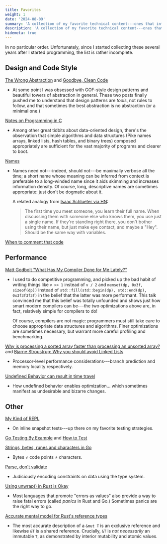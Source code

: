 ```yaml
---
title: Favorites
weight: 1
date: '2024-08-09'
summary: 'A collection of my favorite technical content---ones that influenced the way I think about programming.'
description: 'A collection of my favorite technical content---ones that influenced the way I think about programming.'
hidemeta: true
---
```


In no particular order. Unfortunately, since I started collecting these several years after I started programming,
the list is rather incomplete.

## Design and Code Style

[The Wrong Abstraction][wrong-abstraction] and [Goodbye, Clean Code][goodbye-clean-code]

- At some point I was obsessed with GOF-style design patterns and beautiful towers of abstraction in
  general. These two posts finally pushed me to understand that design patterns are _tools_, not
  rules to follow, and that sometimes the best abstraction is no abstraction (or a minimal one.)

[Notes on Programming in C][pikestyle]

- Among other great tidbits about data-oriented design, there's the observation that simple
  algorithms and data structures (Pike names arrays, linked lists, hash tables, and binary trees)
  composed appropriately are sufficient for the vast majority of programs and clearer to boot.

[Names][names]

- Names need not---indeed, should not---be maximally verbose all the time; a short name whose
  meaning can be inferred from context is preferable to a long-winded name since it aids skimming
  and increases information density. Of course, long, descriptive names are sometimes appropriate:
  just don't be dogmatic about it.

  A related analogy from [Isaac Schlueter via HN][issacs-hn]:

  > The first time you meet someone, you learn their full name. When discussing them with someone
  > else who knows them, you use just a single name. If they're standing right there, you don't
  > bother using their name, but just make eye contact, and maybe a "Hey". Should be the same way
  > with variables.

[When to comment that code][ddevault-comments]

[wrong-abstraction]: https://sandimetz.com/blog/2016/1/20/the-wrong-abstraction
[goodbye-clean-code]: https://overreacted.io/goodbye-clean-code/
[pikestyle]: http://doc.cat-v.org/bell_labs/pikestyle
[names]: https://research.swtch.com/names
[ddevault-comments]: https://drewdevault.com/2023/03/09/2023-03-09-Comment-or-no-comment.html
[issacs-hn]: https://news.ycombinator.com/item?id=840331

## Performance

[Matt Godbolt "What Has My Compiler Done for Me Lately?"][cppcon-godbolt]

- I used to do competitive programming, and picked up the bad habit of writing things like
  `v >> 1` instead of `v / 2` and `memset(dp, 0x3f, sizeof(dp))` instead of
  `std::fill(std::begin(dp), std::end(dp), 0x3f3f3f3f)` in the belief that the latter was more performant.
  This talk convinced me that this belief was totally unfounded and shows just how smart modern compilers
  can be---the two optimizations above are, in fact, relatively simple for compilers to do!

  Of course, compilers are not magic: programmers must still take care to choose appropriate data
  structures and algorithms. Finer optimizations are sometimes necessary, but warrant more careful
  profiling and benchmarking.

[Why is processing a sorted array faster than processing an unsorted array?][so-branch-predictor] and
[Bjarne Stroustrup: Why you should avoid Linked Lists][stroustrup-linked-lists]

- Processor-level performance considerations---branch prediction and memory locality respectively.

[Undefined Behavior can result in time travel][ub-time-travel]

- How undefined behavior enables optimization... which sometimes manifest as undesirable and bizarre
  changes.

[cppcon-godbolt]: https://www.youtube.com/watch?v=bSkpMdDe4g4
[so-branch-predictor]: https://stackoverflow.com/questions/11227809/why-is-processing-a-sorted-array-faster-than-processing-an-unsorted-array
[stroustrup-linked-lists]: https://www.youtube.com/watch?v=YQs6IC-vgmo
[ub-time-travel]: https://devblogs.microsoft.com/oldnewthing/20140627-00/?p=633

## Other

[My Kind of REPL][inline-snapshot-tests]

- On inline snapshot tests---up there on my favorite testing strategies.

[Go Testing By Example][go-tests] and [How to Test][how-to-test]

[Strings, bytes, runes and characters in Go][go-strings]

- Bytes ≠ code points ≠ characters.

[Parse, don't validate][parse-dont-validate]

- Judiciously encoding constraints on data using the type system.

[Using unwrap() in Rust is Okay][unwrap]

- Most languages that promote "errors as values" also provide a way to
  raise fatal errors (called _panics_ in Rust and Go.) Sometimes panics
  are the right way to go.

[Accurate mental model for Rust's reference types][rust-references]

- The most accurate description of a `&mut T` is an exclusive reference
  and likewise `&T` is a shared reference. Crucially, `&T` is _not necessarily_
  an immutable `T`, as demonstrated by interior mutability and atomic values.

[inline-snapshot-tests]: https://ianthehenry.com/posts/my-kind-of-repl/
[go-tests]: https://research.swtch.com/testing
[how-to-test]: https://matklad.github.io/2021/05/31/how-to-test.html
[go-strings]: https://go.dev/blog/strings
[parse-dont-validate]: https://lexi-lambda.github.io/blog/2019/11/05/parse-don-t-validate/
[unwrap]: https://blog.burntsushi.net/unwrap/
[rust-references]: https://docs.rs/dtolnay/0.0.9/dtolnay/macro._02__reference_types.html
